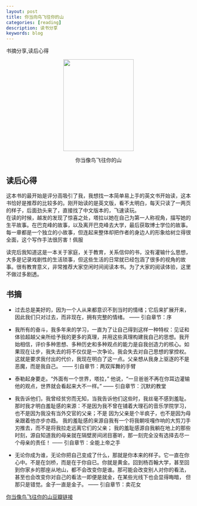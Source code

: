 ```yaml
---
layout: post
title: 你当向鸟飞往你的山
categories: [reading]
description: 读书分享
keywords: blog
---
```


书摘分享,读后心得

<div align="center"><img width="192" height="250" src="{{ assets_base_url }}/images/blog/你当像鸟飞往你的山.jpg"/>
<p>你当像鸟飞往你的山</p>
</div>

<!-- ![你当像鸟飞往你的山](https://raw.githubusercontent.com/Kingdomzhen/blog-photo/main/photo/你当像鸟飞往你的山.jpg){: width="192" height="192" style="display:block;margin:auto;"}
-->

## 读后心得
这本书的最开始是评分高吸引了我，我想找一本简单易上手的英文书开始读，这本书恰好是推荐的比较多的。刚开始读的是英文版，看不太明白，每天只读了一两页的样子，后面劲头来了，直接找了中文版本的，飞速读玩。  
在读的时候，越发的发现了惊喜之处，塔拉以她在自己为第一人称视角，描写她的生平故事。在巴克峰的故事，以及离开巴克峰去大学，最后获取博士学位的故事。每一章都是一个独立的小故事，但连起来整体却把作者的身边人的形象给树立得很全面，这个写作手法很厉害！佩服  

读完后我知道这是一本关于家庭，关于教育，关系信仰的书，没有灌输什么思想，大多是记录戏剧性的生活琐事，但这些生活的日常就已经包涵了很多的视角的故事。很有教育意义，非常推荐大家空闲时间阅读本书。为了大家的阅读体验，这里不做过多剧透。




## 书摘

- 过去总是美好的，因为一个人从来都意识不到当时的情绪；它后来扩展开来，因此我们只对过去，而非现在，拥有完整的情绪。
—— 引自章节：序
    
- 我所有的奋斗，我多年来的学习，一直为了让自己得到这样一种特权：见证和体验超越父亲所给予我的更多的真理，并用这些真理构建我自己的思想。我开始相信，评价多种思想、多种历史和多种观点的能力是自我创造力的核心。如果现在让步，我失去的将不仅仅是一次争论。我会失去对自己思想的掌控权。这就是要求我付出的代价，我现在明白了这一点。父亲想从我身上驱逐的不是恶魔，而是我自己。
—— 引自章节：两双挥舞的手臂

- 泰勒起身要走。“外面有一个世界，塔拉，” 他说，“一旦爸爸不再在你耳边灌输他的观点，世界就会看起来大不一样。”
—— 引自章节：沉默的教堂

- 我告诉他们，我曾经贫穷而无知，当我告诉他们这些时，我丝毫不感到羞耻。 那时我才明白羞耻感的来源：不是因为我不曾在铺着大理石的音乐学院学习，也不是因为我没有当外交官的父亲；不是 因为父亲是个半疯子，也不是因为母亲跟着他亦步亦趋。 我的羞耻感的来源自我有一个将我朝吱嘎作响的大剪刀手刃推去，而不是将我拉走远离它们的父亲； 我的羞耻感源自我躺在地上的那些时刻，源自知道我的母亲就在隔壁房间闭目塞听，那一刻完全没有选择去尽一个母亲的责任！
—— 引自章节：全能上帝之手
    
-  无论你成为谁，无论你把自己变成了什么，那就是你本来的样子。它一直在你心中。不是在剑桥，而是在于你自已。你就是黄金。回到杨百翰大学，甚至回到你家乡的那座从地山，都不会改变你是谁。那可能会改变别人对你的看法，甚至也会改变你对自己的看法一即便是就金，在某些光线下也会显得晦暗， 但那只是错觉。金子一直是金子。
—— 引自章节：卖花女
    

[你当像鸟飞往你的山豆瓣链接](https://book.douban.com/subject/33440205/)
